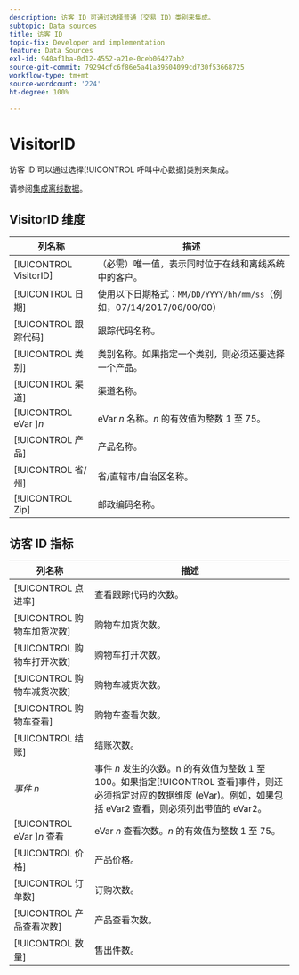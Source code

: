 ```yaml
---
description: 访客 ID 可通过选择普通（交易 ID）类别来集成。
subtopic: Data sources
title: 访客 ID
topic-fix: Developer and implementation
feature: Data Sources
exl-id: 940af1ba-0d12-4552-a21e-0ceb06427ab2
source-git-commit: 79294cfc6f86e5a41a39504099cd730f53668725
workflow-type: tm+mt
source-wordcount: '224'
ht-degree: 100%

---
```


# VisitorID

访客 ID 可以通过选择[!UICONTROL 呼叫中心数据]类别来集成。

请参阅[集成离线数据](/help/import/c-data-sources/datasrc-integrating-offline-data.md)。

## VisitorID 维度

| 列名称 | 描述 |
|--- |--- |
| [!UICONTROL VisitorID] | （必需）唯一值，表示同时位于在线和离线系统中的客户。 |
| [!UICONTROL 日期] | 使用以下日期格式：`MM/DD/YYYY/hh/mm/ss`（例如，07/14/2017/06/00/00） |
| [!UICONTROL 跟踪代码] | 跟踪代码名称。 |
| [!UICONTROL 类别] | 类别名称。如果指定一个类别，则必须还要选择一个产品。 |
| [!UICONTROL 渠道] | 渠道名称。 |
| [!UICONTROL eVar ]*n* | eVar *n* 名称。*n* 的有效值为整数 1 至 75。 |
| [!UICONTROL 产品] | 产品名称。 |
| [!UICONTROL 省/州] | 省/直辖市/自治区名称。 |
| [!UICONTROL Zip] | 邮政编码名称。 |

## 访客 ID 指标

| 列名称 | 描述 |
| --- | --- |
| [!UICONTROL 点进率] | 查看跟踪代码的次数。 |
| [!UICONTROL 购物车加货次数] | 购物车加货次数。 |
| [!UICONTROL 购物车打开次数] | 购物车打开次数。 |
| [!UICONTROL 购物车减货次数] | 购物车减货次数。 |
| [!UICONTROL 购物车查看] | 购物车查看次数。 |
| [!UICONTROL 结账] | 结账次数。 |
| *事件 n* | 事件 *n* 发生的次数。n 的有效值为整数 1 至 100。如果指定[!UICONTROL 查看]事件，则还必须指定对应的数据维度 (eVar)。例如，如果包括 eVar2 查看，则必须列出带值的 eVar2。 |
| [!UICONTROL eVar ]*n* 查看 | eVar *n* 查看次数。*n* 的有效值为整数 1 至 75。 |
| [!UICONTROL 价格] | 产品价格。 |
| [!UICONTROL 订单数] | 订购次数。 |
| [!UICONTROL 产品查看次数] | 产品查看次数。 |
| [!UICONTROL 数量] | 售出件数。 |
